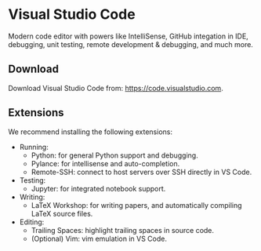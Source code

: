 # Visual Studio Code

Modern code editor with powers like IntelliSense,
GitHub integation in IDE, debugging, unit testing,
remote development & debugging, and much more.

## Download

Download Visual Studio Code from: https://code.visualstudio.com.

## Extensions

We recommend installing the following extensions:
  * Running:
    * Python: for general Python support and debugging.
    * Pylance: for intellisense and auto-completion.
    * Remote-SSH: connect to host servers over SSH directly in VS Code.
  * Testing:
    * Jupyter: for integrated notebook support.
  * Writing:
    * LaTeX Workshop: for writing papers, and automatically compiling LaTeX source files.
  * Editing:
    * Trailing Spaces: highlight trailing spaces in source code.
    * (Optional) Vim: vim emulation in VS Code.
